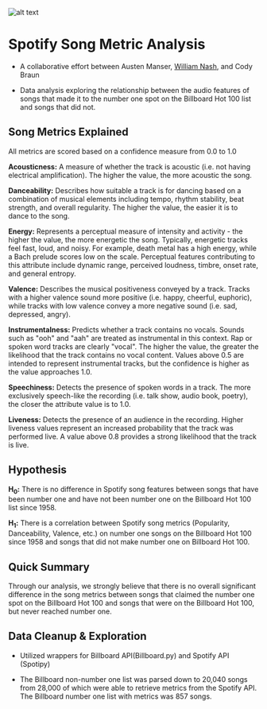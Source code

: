 ![alt text](https://github.com/Amanser/Spotify_Analysis/blob/master/SongMetrics_Presentation/Images/spotify_logo.png)

# Spotify Song Metric Analysis

* A collaborative effort between Austen Manser, [William Nash](https://github.com/wwenash), and Cody Braun

* Data analysis exploring the relationship between the audio features of songs that made it to the number one spot on the Billboard Hot 100 list and songs that did not.


## Song Metrics Explained

All metrics are scored based on a confidence measure from 0.0 to 1.0

**Acousticness:** A measure of whether the track is acoustic (i.e. not having electrical amplification). The higher the value, the more acoustic the song.

**Danceability:** Describes how suitable a track is for dancing based on a combination of musical elements including tempo, rhythm stability, beat strength, and overall regularity. The higher the value, the easier it is to dance to the song. 

**Energy:** Represents a perceptual measure of intensity and activity - the higher the value, the more energetic the song. Typically, energetic tracks feel fast, loud, and noisy. For example, death metal has a high energy, while a Bach prelude scores low on the scale. Perceptual features contributing to this attribute include dynamic range, perceived loudness, timbre, onset rate, and general entropy.

**Valence:** Describes the musical positiveness conveyed by a track. Tracks with a higher valence sound more positive (i.e. happy, cheerful, euphoric), while tracks with low valence convey a more negative sound (i.e. sad, depressed, angry).

**Instrumentalness:** Predicts whether a track contains no vocals. Sounds such as "ooh" and "aah" are treated as instrumental in this context. Rap or spoken word tracks are clearly "vocal". The higher the value, the greater the likelihood that the track contains no vocal content. Values above 0.5 are intended to represent instrumental tracks, but the confidence is higher as the value approaches 1.0.

**Speechiness:** Detects the presence of spoken words in a track. The more exclusively speech-like the recording (i.e. talk show, audio book, poetry), the closer the attribute value is to 1.0.

**Liveness:** Detects the presence of an audience in the recording. Higher liveness values represent an increased probability that the track was performed live. A value above 0.8 provides a strong likelihood that the track is live.


## Hypothesis

**H<sub>0</sub>:** There is no difference in Spotify song features between songs that have been number one and have not been number one on the Billboard Hot 100 list since 1958.

**H<sub>1</sub>:** There is a correlation between Spotify song metrics (Popularity, Danceability, Valence, etc.) on number one songs on the Billboard Hot 100 since 1958 and songs that did not make number one on Billboard Hot 100.


## Quick Summary

Through our analysis, we strongly believe that there is no overall significant difference in the song metrics between songs that claimed the number one spot on the Billboard Hot 100 and songs that were on the Billboard Hot 100, but never reached number one.


## Data Cleanup & Exploration

* Utilized wrappers for Billboard API(Billboard.py) and Spotify API (Spotipy)

* The Billboard non-number one list was parsed down to 20,040 songs from 28,000 of which were able to retrieve metrics from the Spotify API. The Billboard number one list with metrics was 857 songs.











